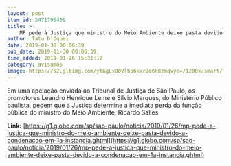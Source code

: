 ```yaml
---
layout: post
item_id: 2471795459
title: >-
    MP pede à Justiça que ministro do Meio Ambiente deixe pasta devido a condenação em 1ª instância
author: Tatu D'Oquei
date: 2019-01-30 00:06:39
pub_date: 2019-01-30 00:06:39
time_added: 2019-01-26 15:31:12
category: avisamos
image: https://s2.glbimg.com/ytGgLvO0Vl6p6kxr2e6k8zmqvyc=/1200x/smart/filters:cover():strip_icc()/s.glbimg.com/jo/g1/f/original/2019/01/17/ricardo-salles.jpg
---
```


Em uma apelação enviada ao Tribunal de Justiça de São Paulo, os promotores Leandro Henrique Leme e Silvio Marques, do Ministério Público paulista, pedem que a Justiça determine a imediata perda da função pública do ministro do Meio Ambiente, Ricardo Salles.

**Link:** [https://g1.globo.com/sp/sao-paulo/noticia/2019/01/26/mp-pede-a-justica-que-ministro-do-meio-ambiente-deixe-pasta-devido-a-condenacao-em-1a-instancia.ghtml](https://g1.globo.com/sp/sao-paulo/noticia/2019/01/26/mp-pede-a-justica-que-ministro-do-meio-ambiente-deixe-pasta-devido-a-condenacao-em-1a-instancia.ghtml)


